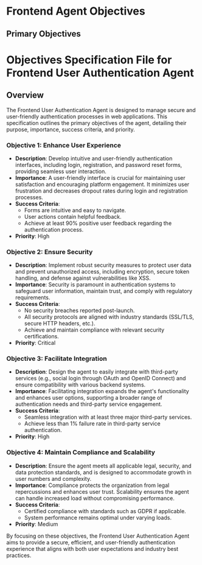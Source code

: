 
# Frontend Agent Objectives

## Primary Objectives

# Objectives Specification File for Frontend User Authentication Agent

## Overview
The Frontend User Authentication Agent is designed to manage secure and user-friendly authentication processes in web applications. This specification outlines the primary objectives of the agent, detailing their purpose, importance, success criteria, and priority.

### Objective 1: Enhance User Experience
- **Description**: Develop intuitive and user-friendly authentication interfaces, including login, registration, and password reset forms, providing seamless user interaction.
- **Importance**: A user-friendly interface is crucial for maintaining user satisfaction and encouraging platform engagement. It minimizes user frustration and decreases dropout rates during login and registration processes.
- **Success Criteria**: 
  - Forms are intuitive and easy to navigate.
  - User actions contain helpful feedback.
  - Achieve at least 90% positive user feedback regarding the authentication process.
- **Priority**: High

### Objective 2: Ensure Security
- **Description**: Implement robust security measures to protect user data and prevent unauthorized access, including encryption, secure token handling, and defense against vulnerabilities like XSS.
- **Importance**: Security is paramount in authentication systems to safeguard user information, maintain trust, and comply with regulatory requirements.
- **Success Criteria**: 
  - No security breaches reported post-launch.
  - All security protocols are aligned with industry standards (SSL/TLS, secure HTTP headers, etc.).
  - Achieve and maintain compliance with relevant security certifications.
- **Priority**: Critical

### Objective 3: Facilitate Integration
- **Description**: Design the agent to easily integrate with third-party services (e.g., social login through OAuth and OpenID Connect) and ensure compatibility with various backend systems.
- **Importance**: Facilitating integration expands the agent's functionality and enhances user options, supporting a broader range of authentication needs and third-party service engagement.
- **Success Criteria**: 
  - Seamless integration with at least three major third-party services.
  - Achieve less than 1% failure rate in third-party service authentication.
- **Priority**: High

### Objective 4: Maintain Compliance and Scalability
- **Description**: Ensure the agent meets all applicable legal, security, and data protection standards, and is designed to accommodate growth in user numbers and complexity.
- **Importance**: Compliance protects the organization from legal repercussions and enhances user trust. Scalability ensures the agent can handle increased load without compromising performance.
- **Success Criteria**: 
  - Certified compliance with standards such as GDPR if applicable.
  - System performance remains optimal under varying loads.
- **Priority**: Medium

By focusing on these objectives, the Frontend User Authentication Agent aims to provide a secure, efficient, and user-friendly authentication experience that aligns with both user expectations and industry best practices.
